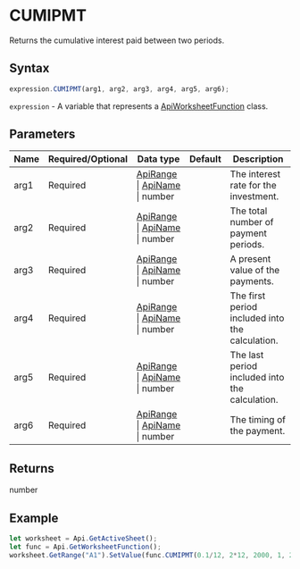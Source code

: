 # CUMIPMT

Returns the cumulative interest paid between two periods.

## Syntax

```javascript
expression.CUMIPMT(arg1, arg2, arg3, arg4, arg5, arg6);
```

`expression` - A variable that represents a [ApiWorksheetFunction](../ApiWorksheetFunction.md) class.

## Parameters

| **Name** | **Required/Optional** | **Data type** | **Default** | **Description** |
| ------------- | ------------- | ------------- | ------------- | ------------- |
| arg1 | Required | [ApiRange](../../ApiRange/ApiRange.md) \| [ApiName](../../ApiName/ApiName.md) \| number |  | The interest rate for the investment. |
| arg2 | Required | [ApiRange](../../ApiRange/ApiRange.md) \| [ApiName](../../ApiName/ApiName.md) \| number |  | The total number of payment periods. |
| arg3 | Required | [ApiRange](../../ApiRange/ApiRange.md) \| [ApiName](../../ApiName/ApiName.md) \| number |  | A present value of the payments. |
| arg4 | Required | [ApiRange](../../ApiRange/ApiRange.md) \| [ApiName](../../ApiName/ApiName.md) \| number |  | The first period included into the calculation. |
| arg5 | Required | [ApiRange](../../ApiRange/ApiRange.md) \| [ApiName](../../ApiName/ApiName.md) \| number |  | The last period included into the calculation. |
| arg6 | Required | [ApiRange](../../ApiRange/ApiRange.md) \| [ApiName](../../ApiName/ApiName.md) \| number |  | The timing of the payment. |

## Returns

number

## Example



```javascript editor-
let worksheet = Api.GetActiveSheet();
let func = Api.GetWorksheetFunction();
worksheet.GetRange("A1").SetValue(func.CUMIPMT(0.1/12, 2*12, 2000, 1, 24, 0));
```
